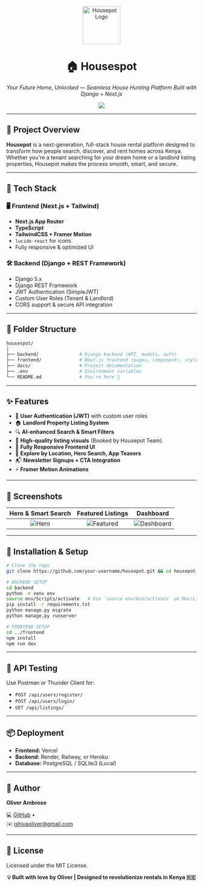 <div align="center">
  <img src="public/logo.svg" width="100" alt="Housepot Logo" />
  <h1>🏠 Housespot</h1>
  <p><i>Your Future Home, Unlocked — Seamless House Hunting Platform Built with Django + Next.js</i></p>
  <a href="https://housepot.vercel.app" target="_blank"><img src="https://img.shields.io/badge/Live Demo-blue?style=for-the-badge" /></a>
  <br/>
</div>

---

## 🚀 Project Overview

**Housepot** is a next-generation, full-stack house rental platform designed to transform how people search, discover, and rent homes across Kenya. Whether you're a tenant searching for your dream home or a landlord listing properties, Housepot makes the process smooth, smart, and secure.

---

## 🧠 Tech Stack

### 🖥 Frontend (Next.js + Tailwind)
- **Next.js App Router**
- **TypeScript**
- **TailwindCSS + Framer Motion**
- `lucide-react` for icons
- Fully responsive & optimized UI

### 🛠 Backend (Django + REST Framework)
- Django 5.x
- Django REST Framework
- JWT Authentication (SimpleJWT)
- Custom User Roles (Tenant & Landlord)
- CORS support & secure API integration

---

## 📂 Folder Structure

```bash
housespot/
│
├── backend/               # Django backend (API, models, auth)
├── frontend/              # Next.js frontend (pages, components, styles)
├── docs/                  # Project documentation
├── .env                   # Environment variables
└── README.md              # You're here 🚀
```

---

## ✨ Features

- 🔐 **User Authentication (JWT)** with custom user roles
- 🏠 **Landlord Property Listing System**
- 🔍 **AI-enhanced Search & Smart Filters**
- 🎥 **High-quality listing visuals** (Booked by Housepot Team)
- 📱 **Fully Responsive Frontend UI**
- 🧭 **Explore by Location, Hero Search, App Teasers**
- 📬 **Newsletter Signups + CTA Integration**
- ⚡ **Framer Motion Animations**

---

## 📸 Screenshots

| Hero & Smart Search | Featured Listings | Dashboard |
|:-------------------:|:----------------:|:---------:|
| ![Hero](public/screens/hero.png) | ![Featured](public/screens/featured.png) | ![Dashboard](public/screens/dashboard.png) |



---

## 🔧 Installation & Setup

```bash
# Clone the repo
git clone https://github.com/your-username/housepot.git && cd housepot

# BACKEND SETUP
cd backend
python -m venv env
source env/Scripts/activate   # Use `source env/bin/activate` on Mac/Linux
pip install -r requirements.txt
python manage.py migrate
python manage.py runserver

# FRONTEND SETUP
cd ../frontend
npm install
npm run dev
```

---

## 🧪 API Testing

Use Postman or Thunder Client for:

- `POST /api/users/register/`
- `POST /api/users/login/`
- `GET /api/listings/`

---

## 📦 Deployment

- **Frontend:** Vercel
- **Backend:** Render, Railway, or Heroku
- **Database:** PostgreSQL / SQLite3 (Local)

---

## 👤 Author

**Oliver Ambrose**  

💻 [GitHub](https://github.com/ambroseoliver) •  
✉️ ishivaoliver@gmail.com

---

## 📄 License

Licensed under the MIT License.

<div align="center">
  <strong>💡 Built with love by Oliver | Designed to revolutionize rentals in Kenya 🇰🇪</strong>
</div>
